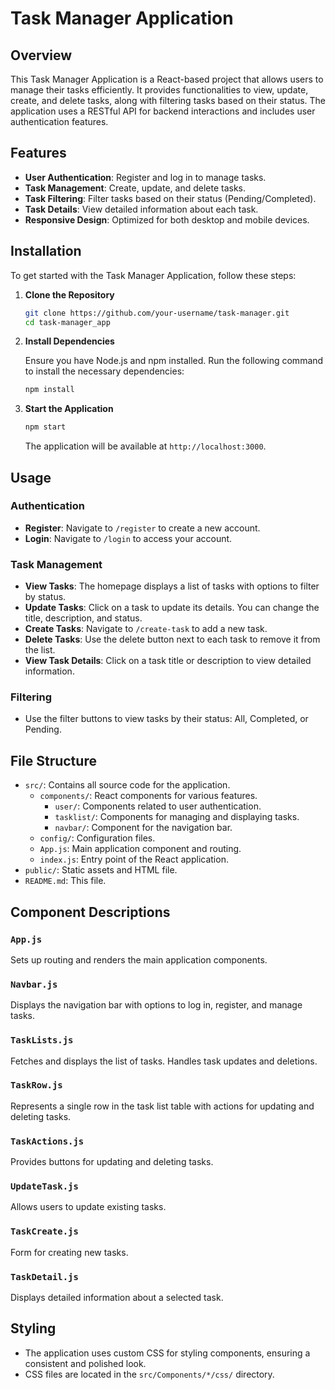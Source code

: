 # Task Manager Application

## Overview

This Task Manager Application is a React-based project that allows users to manage their tasks efficiently. It provides functionalities to view, update, create, and delete tasks, along with filtering tasks based on their status. The application uses a RESTful API for backend interactions and includes user authentication features.

## Features

- **User Authentication**: Register and log in to manage tasks.
- **Task Management**: Create, update, and delete tasks.
- **Task Filtering**: Filter tasks based on their status (Pending/Completed).
- **Task Details**: View detailed information about each task.
- **Responsive Design**: Optimized for both desktop and mobile devices.

## Installation

To get started with the Task Manager Application, follow these steps:

1. **Clone the Repository**

    ```bash
    git clone https://github.com/your-username/task-manager.git
    cd task-manager_app
    ```

2. **Install Dependencies**

    Ensure you have Node.js and npm installed. Run the following command to install the necessary dependencies:

    ```bash
    npm install
    ```


3. **Start the Application**

    ```bash
    npm start
    ```

    The application will be available at `http://localhost:3000`.

## Usage

### Authentication

- **Register**: Navigate to `/register` to create a new account.
- **Login**: Navigate to `/login` to access your account.

### Task Management

- **View Tasks**: The homepage displays a list of tasks with options to filter by status.
- **Update Tasks**: Click on a task to update its details. You can change the title, description, and status.
- **Create Tasks**: Navigate to `/create-task` to add a new task.
- **Delete Tasks**: Use the delete button next to each task to remove it from the list.
- **View Task Details**: Click on a task title or description to view detailed information.

### Filtering

- Use the filter buttons to view tasks by their status: All, Completed, or Pending.

## File Structure

- `src/`: Contains all source code for the application.
  - `components/`: React components for various features.
    - `user/`: Components related to user authentication.
    - `tasklist/`: Components for managing and displaying tasks.
    - `navbar/`: Component for the navigation bar.
  - `config/`: Configuration files.
  - `App.js`: Main application component and routing.
  - `index.js`: Entry point of the React application.
- `public/`: Static assets and HTML file.
- `README.md`: This file.

## Component Descriptions

### `App.js`

Sets up routing and renders the main application components.

### `Navbar.js`

Displays the navigation bar with options to log in, register, and manage tasks.

### `TaskLists.js`

Fetches and displays the list of tasks. Handles task updates and deletions.

### `TaskRow.js`

Represents a single row in the task list table with actions for updating and deleting tasks.

### `TaskActions.js`

Provides buttons for updating and deleting tasks.

### `UpdateTask.js`

Allows users to update existing tasks.

### `TaskCreate.js`

Form for creating new tasks.

### `TaskDetail.js`

Displays detailed information about a selected task.

## Styling

- The application uses custom CSS for styling components, ensuring a consistent and polished look.
- CSS files are located in the `src/Components/*/css/` directory.

